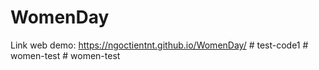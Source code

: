 # WomenDay
Link web demo: https://ngoctientnt.github.io/WomenDay/
#   t e s t - c o d e 1  
 #   w o m e n - t e s t  
 #   w o m e n - t e s t  
 